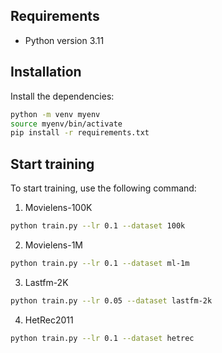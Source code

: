 ## Requirements
- Python version 3.11

## Installation
Install the dependencies:
``` sh
python -m venv myenv
source myenv/bin/activate
pip install -r requirements.txt
```

## Start training
To start training, use the following command:

1. Movielens-100K
``` sh
python train.py --lr 0.1 --dataset 100k
```

2. Movielens-1M
``` sh
python train.py --lr 0.1 --dataset ml-1m
```

3. Lastfm-2K
``` sh
python train.py --lr 0.05 --dataset lastfm-2k
```

4. HetRec2011
``` sh
python train.py --lr 0.1 --dataset hetrec
```